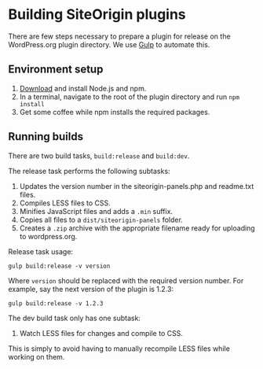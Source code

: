 # Building SiteOrigin plugins

There are few steps necessary to prepare a plugin for release on the WordPress.org plugin directory. We use [Gulp](http://gulpjs.com/) to automate this.

## Environment setup

1. [Download](https://nodejs.org/download/) and install Node.js and npm.
2. In a terminal, navigate to the root of the plugin directory and run `npm install`
3. Get some coffee while npm installs the required packages.

## Running builds

There are two build tasks, `build:release` and `build:dev`.

The release task performs the following subtasks:

1. Updates the version number in the siteorigin-panels.php and readme.txt files.
2. Compiles LESS files to CSS.
3. Minifies JavaScript files and adds a `.min` suffix.
4. Copies all files to a `dist/siteorigin-panels` folder.
5. Creates a `.zip` archive with the appropriate filename ready for uploading to wordpress.org.

Release task usage:

`gulp build:release -v version`

Where `version` should be replaced with the required version number.
For example, say the next version of the plugin is 1.2.3:

`gulp build:release -v 1.2.3`

The dev build task only has one subtask:

1) Watch LESS files for changes and compile to CSS.

This is simply to avoid having to manually recompile LESS files while working on them.
